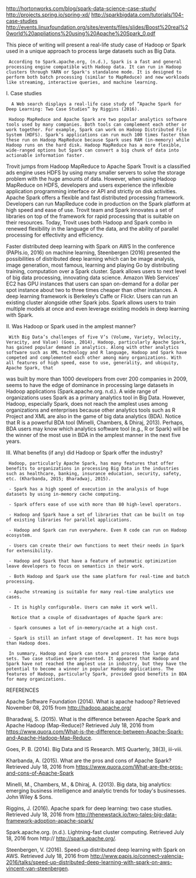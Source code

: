 http://hortonworks.com/blog/spark-data-science-case-study/
http://projects.spring.io/spring-xd/
http://sparkbigdata.com/tutorials/104-case-studies
http://events.linuxfoundation.org/sites/events/files/slides/Boost%20real%20world%20appliations%20using%20Apache%20Spark_0.pdf




This piece of writing will present a real-life study case of Hadoop or Spark used in a unique approach to process large datasets such as Big Data.

     According to Spark.apache.org, (n.d.), Spark is a fast and general processing engine compatible with Hadoop data. It can run in Hadoop clusters through YARN or Spark's standalone mode. It is designed to perform both batch processing (similar to MapReduce) and new workloads like streaming, interactive queries, and machine learning.

 I. Case studies

      A Web search displays a real-life case study of “Apache Spark for Deep Learning: Two Case Studies” by Riggins (2016).

     Hadoop MapReduce and Apache Spark are two popular analytics software tools used by many companies. Both tools can complement each other or work together. For example, Spark can work on Hadoop Distributed File System (HDFS). Spark’s applications can run much 100 times faster than these run on Hadoop MapReduce because Spark uses RAM (in-memory) while Hadoop runs on the hard disk. Hadoop MapReduce has a more flexible, wide-ranged options but Spark can convert a big chunk of data into actionable information faster.

Trovit jumps from Hadoop MapReduce to Apache Spark
     Trovit is a classified ads engine uses HDFS by using many smaller servers to solve the storage problem with the huge amounts of data. However, when using Hadoop MapReduce on HDFS, developers and users experience the inflexible application programming interface or API and strictly on disk activities. Apache Spark offers a flexible and fast distributed processing framework. Developers can run MapReduce code in production on the Spark platform at high speed and ease of use. Trovit team and Spark innovates a set of libraries on top of the framework for rapid processing that is suitable on their resources. Today, Trovit uses both Hadoop and Spark combo in renewed flexibility in the language of the data, and the ability of parallel processing for effectivity and efficiency.

Faster distributed deep learning with Spark on AWS
     In the conference (PAPIs.io, 2016) on machine learning, Steenbergen (2016) presented the possibilities of distributed deep learning which can be image analysis, image generation, most famous, learning and playing Go by distributing training, computation over a Spark cluster. Spark allows users to next level of big data processing, innovating data science. Amazon Web Services’ EC2 has GPU instances that users can span on-demand for a dollar per spot instance about two to three times cheaper than other instances. A deep learning framework is Berkeley’s Caffe or Flickr. Users can run an existing cluster alongside other Spark jobs. Spark allows users to train multiple models at once and even leverage existing models in deep learning with Spark.

 II. Was Hadoop or Spark used in the amplest manner?

     With Big Data’s challenges of five V’s (Volume, Variety, Velocity, Veracity, and Value) (Goes, 2014), Hadoop, particularly Apache Spark, has gained popular demand in analytics. Along with other analytics software such as XML technology and R language, Hadoop and Spark have competed and complemented each other among many organizations. With all features of high speed, ease to use, generality, and ubiquity, Apache Spark, that

was built by more than 1000 developers from over 200 companies in 2009, seems to have the edge of dominance in processing large datasets in Hadoop applications (Spark.apache.org. n.d.). A wide range of organizations uses Spark as a primary analytics tool in Big Data. However, Hadoop, especially Spark, does not reach the amplest uses among organizations and enterprises because other analytics tools such as R Project and XML are also in the game of big data analytics (BDA). Notice that R is a powerful BDA tool (Minelli, Chambers, & Dhiraj, 2013). Perhaps, BDA users may know which analytics software tool (e.g., R or Spark) will be the winner of the most use in BDA in the amplest manner in the next five years.

 III. What benefits (if any) did Hadoop or Spark offer the industry?

     Hadoop, particularly Apache Spark, has many features that offer benefits to organizations in processing Big Data in the industries such as healthcare, banking, insurance education, security, safety, etc. (Kharbanda, 2015; Bharadwaj, 2015).

     - Spark has a high speed of execution in the analysis of huge datasets by using in-memory cache computing.

     - Spark offers ease of use with more than 80 high-level operators.

     - Hadoop and Spark have a set of libraries that can be built on top of existing libraries for parallel applications.

     - Hadoop and Spark can run everywhere. Even R code can run on Hadoop ecosystem.

     - Users can create their own functions to meet their needs in Spark for extensibility.

     - Hadoop and Spark that have a feature of automatic optimization leave developers to focus on semantics in their work.

     - Both Hadoop and Spark use the same platform for real-time and batch processing.

     - Apache streaming is suitable for many real-time analytics use cases.

     - It is highly configurable. Users can make it work well.

      Notice that a couple of disadvantages of Apache Spark are:

     - Spark consumes a lot of in-memory/cache at a high cost.

     - Spark is still an infant stage of development. It has more bugs than Hadoop does.

     In summary, Hadoop and Spark can store and process the large data sets. Two case studies were presented. It appeared that Hadoop and Spark have not reached the amplest use in industry, but they have the potential to become a winner in popular Hadoop applications. The features of Hadoop, particularly Spark, provided good benefits in BDA for many organizations. 

REFERENCES

Apache Software Foundation (2014). What is apache hadoop?  Retrieved November 08, 2015 from http://hadoop.apache.org/

Bharadwaj, S. (2015). What is the difference between Apache Spark and Apache Hadoop (Map-Reduce)? Retrieved July 18, 2016 from https://www.quora.com/What-is-the-difference-between-Apache-Spark-and-Apache-Hadoop-Map-Reduce.

Goes, P. B. (2014). Big Data and IS Research. MIS Quarterly, 38(3), iii-viii.

Kharbanda, A. (2015). What are the pros and cons of Apache Spark? Retrieved July 18, 2016 from https://www.quora.com/What-are-the-pros-and-cons-of-Apache-Spark

Minelli, M., Chambers, M., & Dhiraj, A. (2013). Big data, big analytics: emerging business intelligence and analytic trends for today's businesses. John Wiley & Sons.

Riggins, J. (2016). Apache spark for deep learning: two case studies. Retrieved July 18, 2016 from http://thenewstack.io/two-tales-big-data-framework-adoption-apache-spark/

Spark.apache.org. (n.d.). Lightning-fast cluster computing. Retrieved July 18, 2016 from http:// http://spark.apache.org/.

Steenbergen, V. (2016). Speed-up distributed deep learning with Spark on AWS. Retrieved July 18, 2016 from http://www.papis.io/connect-valencia-2016/talks/speed-up-distributed-deep-learning-with-spark-on-aws-vincent-van-steenbergen.


